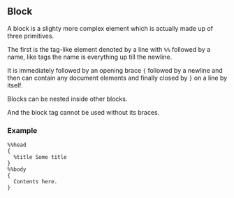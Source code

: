 ## Block

A block is a slighty more complex element which is actually made up of three primitives.

The first is the tag-like element denoted by a line with `%%` followed by a name, like tags the name
is everything up till the newline.

It is immediately followed by an opening brace `{` followed by a newline and then can contain any document elements and finally closed by `}` on a line by itself.

Blocks can be nested inside other blocks.

And the block tag cannot be used without its braces.

### Example

```
%%head
{
  %title Some title
}
%%body
{
  Contents here.
}
```
